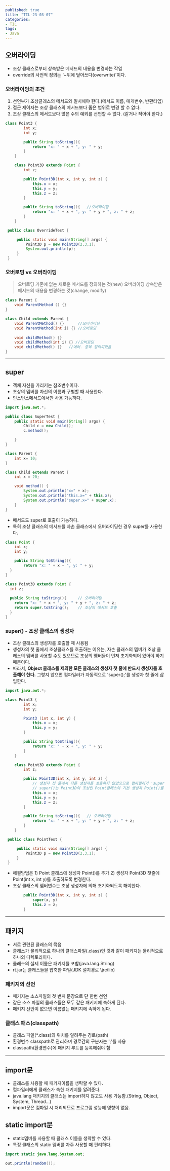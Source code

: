 ```yaml
---
published: true
title: "TIL-23-03-07"
categories: 
- TIL
tags:
- Java
---
```

## 오버라이딩
* 조상 클래스로부터 상속받은 메서드의 내용을 변경하는 작업
* override의 사전적 정의는 '~위에 덮어쓰다(overwrite)'이다.

### 오버라이딩의 조건
1. 선언부가 조상클래스의 메서드와 일치해야 한다.(메서드 이름, 매개변수, 반환타입)
2. 접근 제어자는 조상 클래스의 메서드보다 좁은 범위로 변경 할 수 없다.
3. 조상 클래스의 메서드보다 많은 수의 예외를 선언할 수 없다. (같거나 적어야 한다.)

```java
class Point3 {
        int x;
        int y;

        public String toString(){
            return "x: " + x + ", y: " + y;
        }
    }

    class Point3D extends Point {
        int z;

        public Point3D(int x, int y, int z) {
            this.x = x;
            this.y = y;
            this.z = z;
        }

        public String toString(){   //오버라이딩
            return "x: " + x + ", y: " + y + ", z: " + z;
        }
    }

 public class OverrideTest {

     public static void main(String[] args) {
         Point3D p = new Point3D(2,3,1);
         System.out.println(p);
     }
 }
```

### 오버로딩 vs 오버라이딩
> 오버로딩 기존에 없는 새로운 메서드를 정의하는 것(new)
> 오버라이딩 상속받은 메서드의 내용을 변경하는 것(change, modify)

```java
class Parent {
    void ParentMethod () {}
}

class Child extends Parent {
    void ParentMethod() {}      //오버라이딩
    void ParentMethod(int i) {} //오버로딩
  
    void childMethod() {}   
    void childMethod(int i) {} //오버로딩
    void childMethod() {}   //에러. 중복 정의되었음
}
```

---

## super
* 객체 자신을 가리키는 참조변수이다.
* 조상의 멤버를 자신의 이름과 구별할 때 사용한다.
* 인스턴스메서드에서만 사용 가능하다.

```java
import java.awt.*;

public class SuperTest {
    public static void main(String[] args) {
        Child c = new Child();
        c.method();

    }
}

class Parent {
    int x= 10;
}

class Child extends Parent {
    int x = 20;

    void method() {
        System.out.println("x=" + x);
        System.out.println("this.x=" + this.x);
        System.out.println("super.x=" + super.x);
    }
}
```

* 메서드도 super로 호출이 가능하다. 
* 특히 조상 클래스의 메서드를 자손 클래스에서 오버라이딩한 경우 super를 사용한다.

```java
class Point {
    int x;
    int y;

    public String toString(){
        return "x: " + x + ", y: " + y;
  }
}

class Point3D extends Point {
  int z;
  
  public String toString(){     // 오버라이딩
    return "x: " + x + ", y: " + y + ", z: " + z;
    return super.toString();    // 조상의 메서드 호출
  }
}
```

### super() - 조상 클래스의 생성자
* 조상 클래스의 생성자를 호출할 때 사용됨
* 생성자의 첫 줄에서 조상클래스를 호출하는 이유는, 자손 클래스의 멤버가 조상 클래스의 멤버를 사용할 수도 있으므로 조상의 멤버들이 먼저 초기화되어 있어야 하기 때문이다.
* 따라서, **Object 클래스를 제외한 모든 클래스의 생성자 첫 줄에 반드시 생성자를 호출해야 한다.** 그렇지 않으면 컴파일러가 자동적으로 'super();'를 생성자 첫 줄에 삽입한다.

```java
import java.awt.*;

class Point3 {
        int x;
        int y;

        Point3 (int x, int y) {
            this.x = x;
            this.y = y;
        }

        public String toString(){
            return "x: " + x + ", y: " + y;
        }
    }

    class Point3D extends Point {
        int z;

        public Point3D(int x, int y, int z) {
            // 생성자 첫 줄에서 다른 생성자를 호출하지 않았으므로 컴파일러가 'super();'를 여기에 삽입힌다.
            // super()는 Point3D의 조상인 Point클래스의 기본 생성자 Point()를 의미한다.
            this.x = x;
            this.y = y;
            this.z = z;
        }

        public String toString(){   // 오버라이딩
            return "x: " + x + ", y: " + y + ", z: " + z;
        }
    }

 public class PointTest {

     public static void main(String[] args) {
         Point3D p = new Point3D(2,3,1);
     }
 }
```

* 해결방법은 1) Point 클래스에 생성자 Point()를 추가 2) 생성자 Point3D 첫줄에 Point(int x, int y)를 호출하도록 변경한다.
* 조상 클래스의 멤버변수는 조상 생성자에 의해 초기화되도록 해야한다.
```java
        public Point3D(int x, int y, int z) {
            super(x, y)
            this.z = z;
        }
```

---

## 패키지
* 서로 관련된 클래스의 묶음
* 클래스가 물리적으로 하나의 클래스파일(.class)인 것과 같이 패키지는 물리적으로 하나의 디렉토리이다.
* 클래스의 실제 이름은 패키지를 포함(java.lang.String)
* rt.jar는 클래스들을 압축한 파일(JDK 설치경로 \jre\lib)

### 패키지의 선언
* 패키지는 소스파일의 첫 번째 문장으로 단 한번 선언
* 같은 소스 파일의 클래스들은 모두 같은 패키지에 속하게 된다.
* 패키지 선언이 없으면 이름없는 패키지에 속하게 된다.

### 클래스 패스(classpath)
* 클래스 파일(*.class)의 위치를 알려주는 경로(path)
* 환경변수 classpath로 관리하며 경로간의 구분자는 ';'를 사용
* classpath(환경변수)에 패키지 루트를 등록해줘야 함

---

## import문
* 클래스를 사용할 때 패키지이름을 생략할 수 있다.
* 컴파일러에게 클래스가 속한 패키지를 알려준다.
* java.lang 패키지의 클래스는 import하지 않고도 사용 가능함.(String, Object, System, Thread...)
* import문은 컴파일 시 처리되므로 프로그램 성능에 영향이 없음.

## static import문
* static멤버를 사용할 때 클래스 이름을 생략할 수 있다.
* 특정 클래스의 static 멤버를 자주 사용할 때 편리하다.

```java
import static java.lang.System.out;

out.println(random());
```